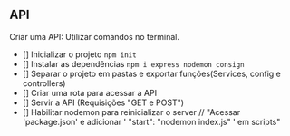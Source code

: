## API

Criar uma API:
Utilizar comandos no terminal.
- [] Inicializar o projeto `npm init` 
- [] Instalar as dependências `npm i express nodemon consign`
- [] Separar o projeto em pastas e exportar funções(Services, config e controllers)
- [] Criar uma rota para acessar a API 
- [] Servir a API (Requisições "GET e POST")
- [] Habilitar nodemon para reinicializar o server 
    // "Acessar 'package.json' e adicionar ' "start": "nodemon index.js" ' em scripts"